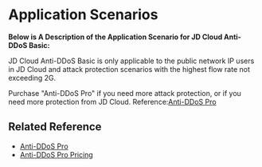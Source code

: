 # Application Scenarios

**Below is A Description of the Application Scenario for JD Cloud Anti-DDoS Basic:**

JD Cloud Anti-DDoS Basic is only applicable to the public network IP users in JD Cloud and attack protection scenarios with the highest flow rate not exceeding 2G.

Purchase "Anti-DDoS Pro" if you need more attack protection, or if you need more protection from JD Cloud. Reference:[Anti-DDoS Pro](http://www.jdcloud.com/cn/products/anti-ddos-pro)

 



## Related Reference

- [Anti-DDoS Pro](/documentation/Cloud-Security/Anti-DDoS-Pro/Introduction/Product-Overview.md)
- [Anti-DDoS Pro Pricing](/documentation/Cloud-Security/Anti-DDoS-Pro/Pricing/Price-Overview.md)
